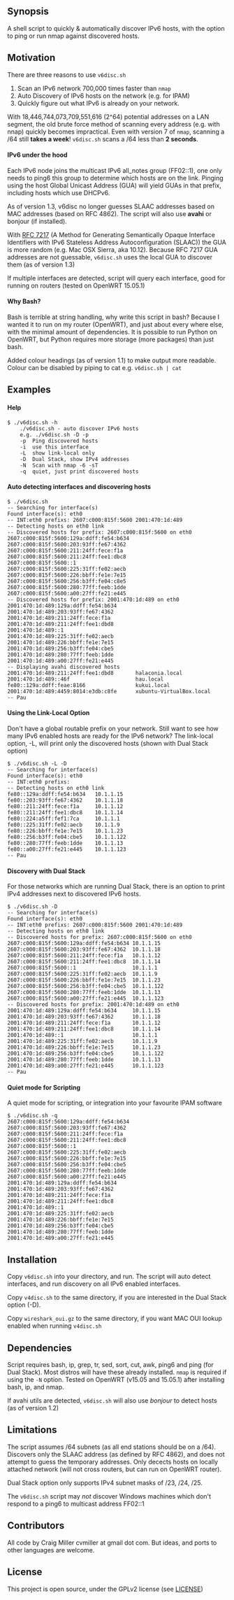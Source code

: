 ## Synopsis

A shell script to quickly & automatically discover IPv6 hosts, with the option to ping or run nmap against discovered hosts.


## Motivation

There are three reasons to use `v6disc.sh`

1. Scan an IPv6 network 700,000 times faster than `nmap`
2. Auto Discovery of IPv6 hosts on the network (e.g. for IPAM)
3. Quickly figure out what IPv6 is already on your network.

With 18,446,744,073,709,551,616 (2^64) potential addresses on a LAN segment, the old brute force method of scanning every address (e.g. with nnap) quickly becomes impractical. Even with version 7 of `nmap`, scanning a /64 still **takes a week**! `v6disc.sh` scans a /64 less than **2 seconds**.

#### IPv6 under the hood
Each IPv6 node joins the multicast IPv6 all_notes group (FF02::1), one only needs to ping6 this group to determine which hosts are on the link. Pinging using the host Global Unicast Address (GUA) will yield GUAs in that prefix, including hosts which use DHCPv6. 

As of version 1.3, v6disc no longer guesses SLAAC addresses based on MAC addresses (based on RFC 4862).  The script will also use **avahi** or bonjour (if installed).

With [RFC 7217](https://tools.ietf.org/html/rfc7217) (A Method for Generating Semantically Opaque Interface Identifiers with IPv6 Stateless Address Autoconfiguration (SLAAC)) the GUA is more random (e.g. Mac OSX Sierra, aka 10.12). Because RFC 7217 GUA addresses are not guessable, `v6disc.sh` uses the local GUA to discover them (as of version 1.3)

If multiple interfaces are detected, script will query each interface, good for running on routers (tested on OpenWRT 15.05.1)

#### Why Bash?
Bash is terrible at string handling, why write this script in bash? Because I wanted it to run on my router (OpenWRT), and just about every where else, with the minimal amount of dependencies. It is possible to run Python on OpenWRT, but Python requires more storage (more packages) than just bash.

Added colour headings (as of version 1.1) to make output more readable. Colour can be disabled by piping to cat e.g. `v6disc.sh | cat`

## Examples

#### Help

```
$ ./v6disc.sh -h
	./v6disc.sh - auto discover IPv6 hosts 
	e.g. ./v6disc.sh -D -p
	-p  Ping discovered hosts
	-i  use this interface
	-L  show link-local only
	-D  Dual Stack, show IPv4 addresses
	-N  Scan with nmap -6 -sT
	-q  quiet, just print discovered hosts
```

#### Auto detecting interfaces and discovering hosts

```
$ ./v6disc.sh 
-- Searching for interface(s)
Found interface(s): eth0
-- INT:eth0 prefixs: 2607:c000:815f:5600 2001:470:1d:489
-- Detecting hosts on eth0 link
-- Discovered hosts for prefix: 2607:c000:815f:5600 on eth0
2607:c000:815f:5600:129a:ddff:fe54:b634
2607:c000:815f:5600:203:93ff:fe67:4362
2607:c000:815f:5600:211:24ff:fece:f1a
2607:c000:815f:5600:211:24ff:fee1:dbc8
2607:c000:815f:5600::1
2607:c000:815f:5600:225:31ff:fe02:aecb
2607:c000:815f:5600:226:bbff:fe1e:7e15
2607:c000:815f:5600:256:b3ff:fe04:c8e5
2607:c000:815f:5600:280:77ff:feeb:1dde
2607:c000:815f:5600:a00:27ff:fe21:e445
-- Discovered hosts for prefix: 2001:470:1d:489 on eth0
2001:470:1d:489:129a:ddff:fe54:b634
2001:470:1d:489:203:93ff:fe67:4362
2001:470:1d:489:211:24ff:fece:f1a
2001:470:1d:489:211:24ff:fee1:dbd8
2001:470:1d:489::1
2001:470:1d:489:225:31ff:fe02:aecb
2001:470:1d:489:226:bbff:fe1e:7e15
2001:470:1d:489:256:b3ff:fe04:cbe5
2001:470:1d:489:280:77ff:feeb:1dde
2001:470:1d:489:a00:27ff:fe21:e445
-- Displaying avahi discovered hosts 
2001:470:1d:489:211:24ff:fee1:dbd8       halaconia.local
2001:470:1d:489::46f                     hau.local
fe80::129a:ddff:feae:8166                kukui.local
2001:470:1d:489:4459:8014:e3db:c8fe      xubuntu-VirtualBox.local
-- Pau
```

#### Using the Link-Local Option
Don't have a global routable prefix on your network. Still want to see how many IPv6 enabled hosts are ready for the IPv6 network? The link-local option, -L, will print only the discovered hosts (shown with Dual Stack option)

```
$ ./v6disc.sh -L -D
-- Searching for interface(s)
Found interface(s): eth0
-- INT:eth0 prefixs: 
-- Detecting hosts on eth0 link
fe80::129a:ddff:fe54:b634	10.1.1.15
fe80::203:93ff:fe67:4362	10.1.1.18
fe80::211:24ff:fece:f1a		10.1.1.12
fe80::211:24ff:fee1:dbc8	10.1.1.14
fe80::224:a5ff:fef1:7ca		10.1.1.1
fe80::225:31ff:fe02:aecb	10.1.1.9
fe80::226:bbff:fe1e:7e15	10.1.1.23
fe80::256:b3ff:fe04:cbe5	10.1.1.122
fe80::280:77ff:feeb:1dde	10.1.1.13
fe80::a00:27ff:fe21:e445	10.1.1.123
-- Pau
```

#### Discovery with Dual Stack
For those networks which are running Dual Stack, there is an option to print IPv4 addresses next to discovered IPv6 hosts.

```
$ ./v6disc.sh -D
-- Searching for interface(s)
Found interface(s): eth0
-- INT:eth0 prefixs: 2607:c000:815f:5600 2001:470:1d:489
-- Detecting hosts on eth0 link
-- Discovered hosts for prefix: 2607:c000:815f:5600 on eth0
2607:c000:815f:5600:129a:ddff:fe54:b634	10.1.1.15
2607:c000:815f:5600:203:93ff:fe67:4362	10.1.1.18
2607:c000:815f:5600:211:24ff:fece:f1a	10.1.1.12
2607:c000:815f:5600:211:24ff:fee1:dbc8	10.1.1.14
2607:c000:815f:5600::1					10.1.1.1
2607:c000:815f:5600:225:31ff:fe02:aecb	10.1.1.9
2607:c000:815f:5600:226:bbff:fe1e:7e15	10.1.1.23
2607:c000:815f:5600:256:b3ff:fe04:cbe5	10.1.1.122
2607:c000:815f:5600:280:77ff:feeb:1dde	10.1.1.13
2607:c000:815f:5600:a00:27ff:fe21:e445	10.1.1.123
-- Discovered hosts for prefix: 2001:470:1d:489 on eth0
2001:470:1d:489:129a:ddff:fe54:b634		10.1.1.15
2001:470:1d:489:203:93ff:fe67:4362		10.1.1.18
2001:470:1d:489:211:24ff:fece:f1a		10.1.1.12
2001:470:1d:489:211:24ff:fee1:dbc8		10.1.1.14
2001:470:1d:489::1						10.1.1.1
2001:470:1d:489:225:31ff:fe02:aecb		10.1.1.9
2001:470:1d:489:226:bbff:fe1e:7e15		10.1.1.23
2001:470:1d:489:256:b3ff:fe04:cbe5		10.1.1.122
2001:470:1d:489:280:77ff:feeb:1dde		10.1.1.13
2001:470:1d:489:a00:27ff:fe21:e445		10.1.1.123
-- Pau
```

#### Quiet mode for Scripting
A quiet mode for scripting, or integration into your favourite IPAM software

```
$ ./v6disc.sh -q
2607:c000:815f:5600:129a:ddff:fe54:b634
2607:c000:815f:5600:203:93ff:fe67:4362
2607:c000:815f:5600:211:24ff:fece:f1a
2607:c000:815f:5600:211:24ff:fee1:dbc8
2607:c000:815f:5600::1
2607:c000:815f:5600:225:31ff:fe02:aecb
2607:c000:815f:5600:226:bbff:fe1e:7e15
2607:c000:815f:5600:256:b3ff:fe04:cbe5
2607:c000:815f:5600:280:77ff:feeb:1dde
2607:c000:815f:5600:a00:27ff:fe21:e445
2001:470:1d:489:129a:ddff:fe54:b634
2001:470:1d:489:203:93ff:fe67:4362
2001:470:1d:489:211:24ff:fece:f1a
2001:470:1d:489:211:24ff:fee1:dbc8
2001:470:1d:489::1
2001:470:1d:489:225:31ff:fe02:aecb
2001:470:1d:489:226:bbff:fe1e:7e15
2001:470:1d:489:256:b3ff:fe04:cbe5
2001:470:1d:489:280:77ff:feeb:1dde
2001:470:1d:489:a00:27ff:fe21:e445
```


## Installation

Copy `v6disc.sh` into your directory, and run. The script will auto detect interfaces, and run discovery on all IPv6 enabled interfaces.

Copy `v4disc.sh` to the same directory, if you are interested in the Dual Stack option (-D).

Copy `wireshark_oui.gz` to the same directory, if you want MAC OUI lookup enabled when running `v4disc.sh`


## Dependencies

Script requires bash, ip, grep, tr, sed, sort, cut, awk, ping6 and ping (for Dual Stack). Most distros will have these already installed. `nmap` is required if using the `-N` option. Tested on OpenWRT (v15.05 and 15.05.1) after installing bash, ip, and nmap.

If avahi utils are detected, `v6disc.sh` will also use *bonjour* to detect hosts (as of version 1.2)



## Limitations

The script assumes /64 subnets (as all end stations should be on a /64). Discovers only the SLAAC address (as defined by RFC 4862), and does not attempt to guess the temporary addresses. Only decects hosts on locally attached network (will not cross routers, but can run on OpenWRT router).

Dual Stack option only supports IPv4 subnet masks of /23, /24, /25.

The `v6disc.sh` script may *not* discover Windows machines which don't respond to a ping6 to multicast address FF02::1


## Contributors

All code by Craig Miller cvmiller at gmail dot com. But ideas, and ports to other languages are welcome. 


## License

This project is open source, under the GPLv2 license (see [LICENSE](LICENSE))
